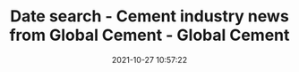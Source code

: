 ---
"title": "Date search - Cement industry news from Global Cement - Global Cement"
"date": "2021-10-27 10:57:22"
"feed_name": "GOOGLENEWSINDUSTRIAL"
"feed_website": "https://news.google.com/search?q=industrial%2Bincident&hl=en-US&gl=US&ceid=US:en"
"feed_rss": "https://news.google.com/rss/search?q=industrial%2Bincident&hl=en-US&gl=US&ceid=US:en"
"link": "https://www.globalcement.com/news/itemlist/date/2021/10/27?catid=19"
"source": "{'href': 'https://www.globalcement.com', 'title': 'Global Cement'}"
"file": "_posts/2021-1-1-a9eebab282d90f7d4d3e49c31f4aa4957a370cfa.md"
"accident": "0"
"drilling": "0"
"dead": "0"
"injured": "0"
"arrested": "0"
"place": "unknown place"
"where": "unknown site"
"causes": "unknown"
"place_uri": "unknown place"
---